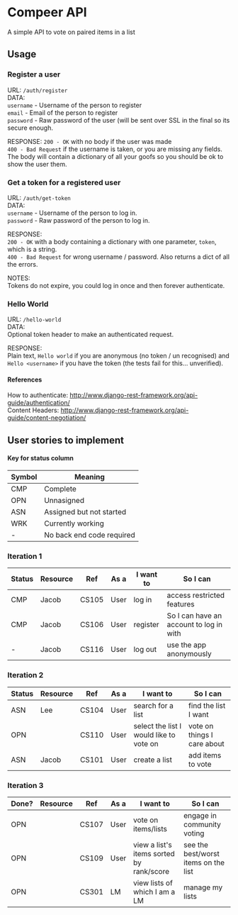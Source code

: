 # Compeer API

A simple API to vote on paired items in a list

## Usage

### Register a user

URL: `/auth/register`  
DATA:  
`username` - Username of the person to register  
`email` - Email of the person to register  
`password` - Raw password of the user (will be sent over SSL in the final so its
secure enough.

RESPONSE:
`200 - OK` with no body if the user was made  
`400 - Bad Request` if the username is taken, or you are missing any fields.
The body will contain a dictionary of all your goofs so you should be ok to show
the user them.

### Get a token for a registered user

URL: `/auth/get-token`  
DATA:  
`username` - Username of the person to log in.  
`password` - Raw password of the person to log in.

RESPONSE:  
`200 - OK` with a body containing a dictionary with one parameter, `token`, which is a string.  
`400 - Bad Request` for wrong username / password. Also returns a dict of all the errors.

NOTES:  
Tokens do not expire, you could log in once and then forever authenticate.

### Hello World

URL: `/hello-world`  
DATA:  
Optional token header to make an authenticated request.

RESPONSE:  
Plain text, `Hello world` if you are anonymous (no token / un recognised) and 
`Hello <username>` if you have the token (the tests fail for this... unverified).

#### References
How to authenticate: http://www.django-rest-framework.org/api-guide/authentication/  
Content Headers: http://www.django-rest-framework.org/api-guide/content-negotiation/


## User stories to implement

#### Key for status column
Symbol	| Meaning
------- | -------
CMP		| Complete
OPN		| Unnasigned
ASN		| Assigned but not started
WRK		| Currently working
-		| No back end code required

### Iteration 1
Status	| Resource	| Ref     | As a  | I want to         | So I can
------- | ---------	| ------- | ----- | ----------------- | ---------------------------------
CMP		| Jacob		| CS105   | User  | log in            | access restricted features
CMP		| Jacob		| CS106   | User  | register          | So I can have an account to log in with
-		| Jacob		| CS116   | User  | log out           | use the app anonymously

### Iteration 2
Status	| Resource	| Ref     | As a  | I want to         | So I can
------- | ---------	| ------- | ----- | ----------------- | ---------------------------------
ASN		| Lee		| CS104   | User  | search for a list | find the list I want
OPN		| 			| CS110   | User  | select the list I would like to vote on | vote on things I care about
ASN		| Jacob		| CS101   | User  | create a list     | add items to vote

### Iteration 3
Done?	| Resource	| Ref     | As a  | I want to         | So I can
------- | ---------	| ------- | ----- | ----------------- | ---------------------------------
OPN		| 			| CS107   | User  | vote on items/lists | engage in community voting
OPN		| 			| CS109   | User  | view a list's items sorted by rank/score | see the best/worst items on the list
OPN		| 			| CS301   | LM    | view lists of which I am a LM | manage my lists

